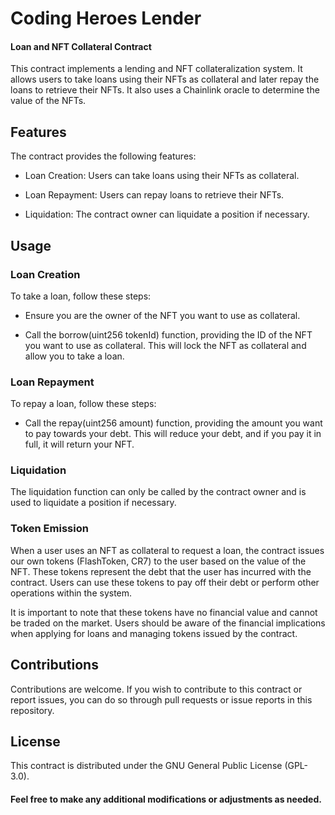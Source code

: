 # Coding Heroes Lender
#### Loan and NFT Collateral Contract
This contract implements a lending and NFT collateralization system. It allows users to take loans using their NFTs as collateral and later repay the loans to retrieve their NFTs. It also uses a Chainlink oracle to determine the value of the NFTs.

## Features
The contract provides the following features:

- Loan Creation: Users can take loans using their NFTs as collateral.

- Loan Repayment: Users can repay loans to retrieve their NFTs.

- Liquidation: The contract owner can liquidate a position if necessary.

## Usage
### Loan Creation
To take a loan, follow these steps:

- Ensure you are the owner of the NFT you want to use as collateral.

- Call the borrow(uint256 tokenId) function, providing the ID of the NFT you want to use as collateral. This will lock the NFT as collateral and allow you to take a loan.

### Loan Repayment
To repay a loan, follow these steps:

- Call the repay(uint256 amount) function, providing the amount you want to pay towards your debt. This will reduce your debt, and if you pay it in full, it will return your NFT.

### Liquidation
The liquidation function can only be called by the contract owner and is used to liquidate a position if necessary.

### Token Emission
When a user uses an NFT as collateral to request a loan, the contract issues our own tokens (FlashToken, CR7) to the user based on the value of the NFT. These tokens represent the debt that the user has incurred with the contract. Users can use these tokens to pay off their debt or perform other operations within the system.

It is important to note that these tokens have no financial value and cannot be traded on the market. Users should be aware of the financial implications when applying for loans and managing tokens issued by the contract.

## Contributions
Contributions are welcome. If you wish to contribute to this contract or report issues, you can do so through pull requests or issue reports in this repository.

## License
This contract is distributed under the GNU General Public License (GPL-3.0).

#### Feel free to make any additional modifications or adjustments as needed.




